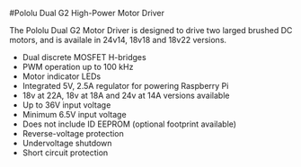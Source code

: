 <!--
---
name: Dual G2 High-Power Motor Driver
class: board
type: motor
formfactor: HAT
manufacturer: Pololu
description: A high-power motor driver board for the Raspberry Pi
url: https://shop.pimoroni.com/collections/raspberry-pi/products/pololu-dual-g2-high-power-motor-driver-for-raspberry-pi
buy: https://shop.pimoroni.com/collections/raspberry-pi/products/pololu-dual-g2-high-power-motor-driver-for-raspberry-pi
image: 'pololu-dual-g2-motor-driver.png'
pincount: 40
eeprom: no
power:
ground:
  '6':
  '9':
  '14':
  '20':
  '25':
  '30':
  '34':
  '39':
pin:
  '29':
    name: Motor 1 Fault
    mode: input
    active: low
    pull: high
  '31':
    name: Motor 2 Fault
    mode: input
    active: low
    pull: high
  '32':
    name: Motor 1 PWM
    mode: output
    active: high
  '33':
    name: Motor 2 PWM
    mode: output
    active: high
  '15':
    name: Motor 1 Sleep
    mode: output
    active: high
    external_pull: low
  '16':
    name: Motor 2 Sleep
    mode: output
    active: high
    external_pull: low
  '18':
    name: Motor 1 Direction
    mode: output
  '22':
    name: Motor 2 Direction
    mode: output
-->
#Pololu Dual G2 High-Power Motor Driver

The Pololu Dual G2 Motor Driver is designed to drive two larged brushed DC motors, and is availale in 24v14, 18v18 and 18v22 versions.

* Dual discrete MOSFET H-bridges
* PWM operation up to 100 kHz
* Motor indicator LEDs
* Integrated 5V, 2.5A regulator for powering Raspberry Pi
* 18v at 22A, 18v at 18A and 24v at 14A versions available
* Up to 36V input voltage
* Minimum 6.5V input voltage
* Does not include ID EEPROM (optional footprint available)
* Reverse-voltage protection
* Undervoltage shutdown
* Short circuit protection